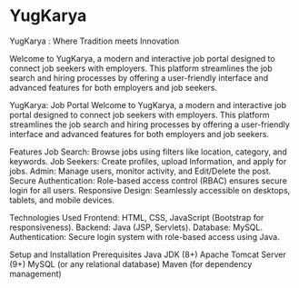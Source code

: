 # YugKarya
YugKarya : Where Tradition meets Innovation 

Welcome to YugKarya, a modern and interactive job portal designed to connect job seekers with employers. This platform streamlines the job search and hiring processes by offering a user-friendly interface and advanced features for both employers and job seekers.


YugKarya: Job Portal
Welcome to YugKarya, a modern and interactive job portal designed to connect job seekers with employers. This platform streamlines the job search and hiring processes by offering a user-friendly interface and advanced features for both employers and job seekers.

Features
Job Search: Browse jobs using filters like location, category, and keywords.
Job Seekers: Create profiles, upload Information, and apply for jobs.
Admin: Manage users, monitor activity, and Edit/Delete the post.
Secure Authentication: Role-based access control (RBAC) ensures secure login for all users.
Responsive Design: Seamlessly accessible on desktops, tablets, and mobile devices.

Technologies Used
Frontend: HTML, CSS, JavaScript (Bootstrap for responsiveness).
Backend: Java (JSP, Servlets).
Database: MySQL.
Authentication: Secure login system with role-based access using Java.

Setup and Installation
Prerequisites
Java JDK (8+)
Apache Tomcat Server (9+)
MySQL (or any relational database)
Maven (for dependency management)
